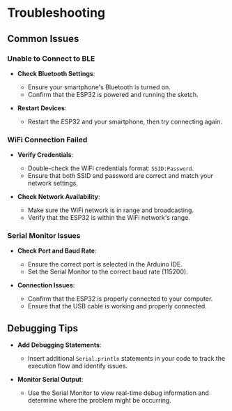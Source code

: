 # Troubleshooting

## Common Issues

### Unable to Connect to BLE

- **Check Bluetooth Settings**:
  - Ensure your smartphone's Bluetooth is turned on.
  - Confirm that the ESP32 is powered and running the sketch.

- **Restart Devices**:
  - Restart the ESP32 and your smartphone, then try connecting again.

### WiFi Connection Failed

- **Verify Credentials**:
  - Double-check the WiFi credentials format: `SSID:Password`.
  - Ensure that both SSID and password are correct and match your network settings.

- **Check Network Availability**:
  - Make sure the WiFi network is in range and broadcasting.
  - Verify that the ESP32 is within the WiFi network's range.

### Serial Monitor Issues

- **Check Port and Baud Rate**:
  - Ensure the correct port is selected in the Arduino IDE.
  - Set the Serial Monitor to the correct baud rate (115200).

- **Connection Issues**:
  - Confirm that the ESP32 is properly connected to your computer.
  - Ensure that the USB cable is working and properly connected.

## Debugging Tips

- **Add Debugging Statements**:
  - Insert additional `Serial.println` statements in your code to track the execution flow and identify issues.

- **Monitor Serial Output**:
  - Use the Serial Monitor to view real-time debug information and determine where the problem might be occurring.
